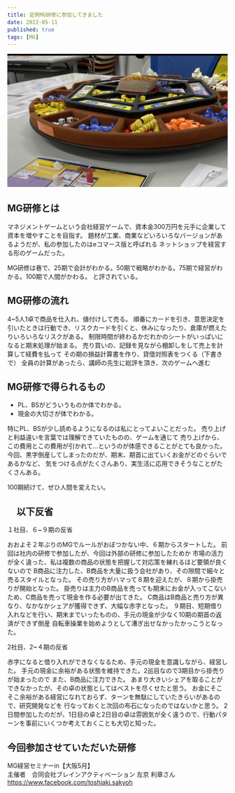 ```yaml
---
title: 定例MG研修に参加してきました
date: 2022-05-11
published: true
tags: [MG]
---
```


![p28-1](../image/p28/p28-1.jpeg)
## MG研修とは

マネジメントゲームという会社経営ゲームで、資本金300万円を元手に企業して資本を増やすことを目指す。
題材が工業、商業などいろいろなバージョンがあるようだが、私の参加したのはeコマース版と呼ばれる
ネットショップを経営する形のゲームだった。

MG研修は巷で、25期で会計がわかる。50期で戦略がわかる。75期で経営がわかる。100期で人間がかわる。
と評されている。



## MG研修の流れ

4~5人1卓で商品を仕入れ、値付けして売る。
順番にカードを引き、意思決定を引いたときは行動でき、リスクカードを引くと、休みになったり、倉庫が燃えたりいろいろなリスクがある。
制限時間が終わるかだれかのシートがいっぱいになると期末処理が始まる。
売り買いの、記録を見ながら棚卸しをして売上を計算して経費を払って
その期の損益計算書を作り、貸借対照表をつくる（下書きで）
全員の計算があったら、講師の先生に総評を頂き、次のゲームへ進む



## MG研修で得られるもの

- PL、BSがどういうものか体でわかる。
- 現金の大切さが体でわかる。



特にPL、BSが少し読めるようになるのは私にとってよいことだった。
売り上げと利益違いを言葉では理解できていたものの、ゲームを通じて
売り上げから、この費用とこの費用が引かれて…というのが体感できることがとても良かった。
今回、黒字倒産してしまったのだが、期末、期首に出ていくお金がどのぐらいであるかなど、
気をつける点がたくさんあり、実生活に応用できそうなことがたくさんある。

100期続けて、ぜひ人間を変えたい。



## 　以下反省

１社目、６~９期の反省

おおよそ２年ぶりのMGでルールがおぼつかない中、６期からスタートした。
前回は社内の研修で参加したが、今回は外部の研修に参加したためか
市場の活力が全く違った、私は複数の商品の状態を把握して対応策を練れるほど要領が良くないので
B商品に注力した、B商品を大量に扱う会社があり、その隙間で細々と売るスタイルとなった。
その売り方がハマって８期を迎えたが、８期から掛売りが開始となった。
掛売りは主力のB商品を売っても期末にお金が入ってこないため、C商品を売って現金を作る必要が出てきた。
C商品はB商品と売り方が異なり、なかなかシェアが獲得できず、大幅な赤字となった。
９期目、短期借り入れなどを行い、期末までいったものの、手元の現金が少なく10期の期首の返済ができず倒産
自転車操業を始めようとして漕ぎ出せなかったかっこうとなった。

2社目、2~４期の反省

赤字になると借り入れができなくなるため、手元の現金を意識しながら、経営した。
手元の現金に余裕がある状態を維持できた。2巡目なので3期目から掛売りが始まったので
また、B商品に注力できた。
あまり大きいシェアを取ることができなかったが、その卓の状態としてはベストを尽くせたと思う。
お金にそこそこ余裕がある経営になれておらず、ターンを無駄にしていたきらいがあるので、研究開発などを
行なっておくと次回の布石になったのではないかと思う。
2日間参加したのだが、1日目の卓と2日目の卓は雰囲気が全く違うので、行動パターンを事前にいくつか考えておくことも大切と知った。


## 今回参加させていただいた研修

MG経営セミナーin【大阪5月】  
主催者　合同会社ブレインアクティベーション 左京 利章さん  
https://www.facebook.com/toshiaki.sakyoh








